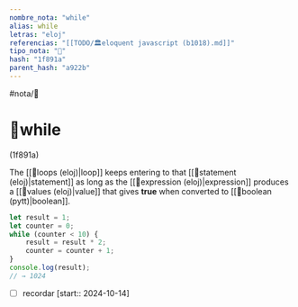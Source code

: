```yaml
---
nombre_nota: "while"
alias: while
letras: "eloj"
referencias: "[[TODO/🏛️eloquent javascript (b1018).md]]"
tipo_nota: "📑"
hash: "1f891a"
parent_hash: "a922b"
---
```


#nota/📑

# 📑while
<div class="hash">(1f891a)</div>


The [[📑loops (eloj)|loop]] keeps entering to that [[📑statement (eloj)|statement]]  as long as the [[📑expression (eloj)|expression]] produces a
[[📑values (eloj)|value]] that gives __true__ when converted to [[📑boolean (pytt)|boolean]].

```javascript
let result = 1;
let counter = 0;
while (counter < 10) {
    result = result * 2;
    counter = counter + 1;
}
console.log(result);
// → 1024
```

- [ ] recordar  [start:: 2024-10-14]
    